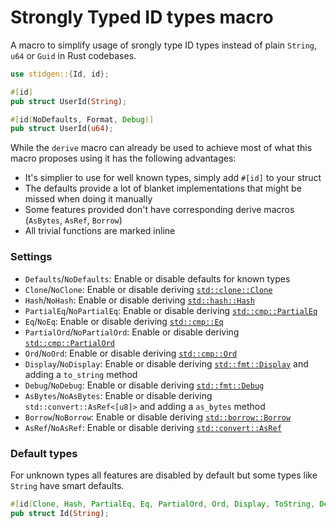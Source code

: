 # Strongly Typed ID types macro

A macro to simplify usage of srongly type ID types instead of plain
`String`, `u64` or `Guid` in Rust codebases.

```rust
use stidgen::{Id, id};

#[id]
pub struct UserId(String);

#[id(NoDefaults, Format, Debug)]
pub struct UserId(u64);
```

While the `derive` macro can already be used to achieve most of what this
macro proposes using it has the following advantages:

- It's simplier to use for well known types, simply add `#[id]` to your struct
- The defaults provide a lot of blanket implementations that might be missed when doing it manually
- Some features provided don't have corresponding derive macros (`AsBytes`, `AsRef`, `Borrow`)
- All trivial functions are marked inline

### Settings

- `Defaults`/`NoDefaults`: Enable or disable defaults for known types
- `Clone`/`NoClone`: Enable or disable deriving [`std::clone::Clone`](https://doc.rust-lang.org/std/clone/trait.Clone.html)
- `Hash`/`NoHash`: Enable or disable deriving [`std::hash::Hash`](https://doc.rust-lang.org/std/hash/trait.Hash.html)
- `PartialEq`/`NoPartialEq`: Enable or disable deriving [`std::cmp::PartialEq`](https://doc.rust-lang.org/std/cmp/trait.PartialEq.html)
- `Eq`/`NoEq`: Enable or disable deriving [`std::cmp::Eq`](https://doc.rust-lang.org/std/cmp/trait.Eq.html)
- `PartialOrd`/`NoPartialOrd`: Enable or disable deriving [`std::cmp::PartialOrd`](https://doc.rust-lang.org/std/cmp/trait.PartialOrd.html)
- `Ord`/`NoOrd`: Enable or disable deriving [`std::cmp::Ord`](https://doc.rust-lang.org/std/cmp/trait.Ord.html)
- `Display`/`NoDisplay`: Enable or disable deriving [`std::fmt::Display`](https://doc.rust-lang.org/std/fmt/trait.Display.html) and adding a `to_string` method
- `Debug`/`NoDebug`: Enable or disable deriving [`std::fmt::Debug`](https://doc.rust-lang.org/std/fmt/trait.Debug.html)
- `AsBytes`/`NoAsBytes`: Enable or disable deriving `std::convert::AsRef<[u8]>` and adding a `as_bytes` method
- `Borrow`/`NoBorrow`: Enable or disable deriving [`std::borrow::Borrow`](https://doc.rust-lang.org/std/borrow/trait.Borrow.html)
- `AsRef`/`NoAsRef`: Enable or disable deriving [`std::convert::AsRef`](https://doc.rust-lang.org/std/convert/trait.AsRef.html)

### Default types

For unknown types all features are disabled by default but some types like `String` have smart defaults.

```rust
#[id(Clone, Hash, PartialEq, Eq, PartialOrd, Ord, Display, ToString, Debug, AsBytes, ...)]
pub struct Id(String);
```
